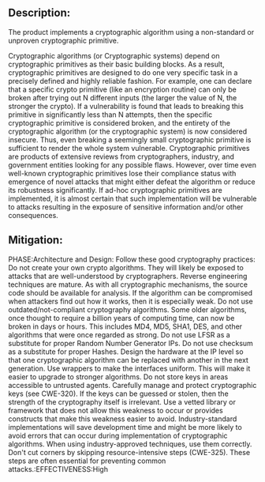 ## Description:

The product implements a cryptographic algorithm using a non-standard or unproven cryptographic primitive.

Cryptographic algorithms (or Cryptographic systems) depend on cryptographic primitives as their basic building blocks. As a result, cryptographic primitives are designed to do one very specific task in a precisely defined and highly reliable fashion. For example, one can declare that a specific crypto primitive (like an encryption routine) can only be broken after trying out N different inputs (the larger the value of N, the stronger the crypto). If a vulnerability is found that leads to breaking this primitive in significantly less than N attempts, then the specific cryptographic primitive is considered broken, and the entirety of the cryptographic algorithm (or the cryptographic system) is now considered insecure. Thus, even breaking a seemingly small cryptographic primitive is sufficient to render the whole system vulnerable. Cryptographic primitives are products of extensive reviews from cryptographers, industry, and government entities looking for any possible flaws. However, over time even well-known cryptographic primitives lose their compliance status with emergence of novel attacks that might either defeat the algorithm or reduce its robustness significantly. If ad-hoc cryptographic primitives are implemented, it is almost certain that such implementation will be vulnerable to attacks resulting in the exposure of sensitive information and/or other consequences.

## Mitigation:


PHASE:Architecture and Design:
Follow these good cryptography practices: Do not create your own crypto algorithms. They will likely be exposed to attacks that are well-understood by cryptographers. Reverse engineering techniques are mature. As with all cryptographic mechanisms, the source code should be available for analysis. If the algorithm can be compromised when attackers find out how it works, then it is especially weak. Do not use outdated/not-compliant cryptography algorithms. Some older algorithms, once thought to require a billion years of computing time, can now be broken in days or hours. This includes MD4, MD5, SHA1, DES, and other algorithms that were once regarded as strong. Do not use LFSR as a substitute for proper Random Number Generator IPs. Do not use checksum as a substitute for proper Hashes. Design the hardware at the IP level so that one cryptographic algorithm can be replaced with another in the next generation. Use wrappers to make the interfaces uniform. This will make it easier to upgrade to stronger algorithms. Do not store keys in areas accessible to untrusted agents. Carefully manage and protect cryptographic keys (see CWE-320). If the keys can be guessed or stolen, then the strength of the cryptography itself is irrelevant. Use a vetted library or framework that does not allow this weakness to occur or provides constructs that make this weakness easier to avoid. Industry-standard implementations will save development time and might be more likely to avoid errors that can occur during implementation of cryptographic algorithms. When using industry-approved techniques, use them correctly. Don't cut corners by skipping resource-intensive steps (CWE-325). These steps are often essential for preventing common attacks.:EFFECTIVENESS:High

